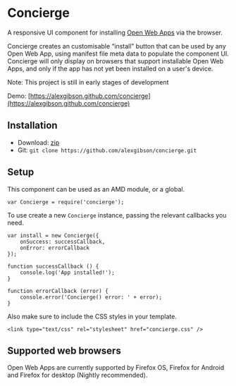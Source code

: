 Concierge
=========

A responsive UI component for installing [Open Web Apps](https://developer.mozilla.org/en-US/docs/Web/Apps) via the browser.

Concierge creates an customisable “install” button that can be used by any Open Web App, using manifest file meta data to populate the component UI. Concierge will only display on browsers that support installable Open Web Apps, and only if the app has not yet been installed on a user's device.

Note: This project is still in early stages of development

Demo: [https://alexgibson.github.com/concierge](https://alexgibson.github.com/concierge)

Installation
---------------------------------------

* Download: [zip](https://github.com/alexgibson/concierge/archive/master.zip)
* Git: `git clone https://github.com/alexgibson/concierge.git`

Setup
---------

This component can be used as an AMD module, or a global.

```
var Concierge = require('concierge');
```

To use create a new `Concierge` instance, passing the relevant callbacks you need.

```
var install = new Concierge({
    onSuccess: successCallback,
    onError: errorCallback
});

function successCallback () {
    console.log('App installed!');
}

function errorCallback (error) {
    console.error('Concierge() error: ' + error);
}
```

Also make sure to include the CSS styles in your template.

```
<link type="text/css" rel="stylesheet" href="concierge.css" />
```

Supported web browsers
----------------------

Open Web Apps are currently supported by Firefox OS, Firefox for Android and Firefox for desktop (Nightly recommended).
